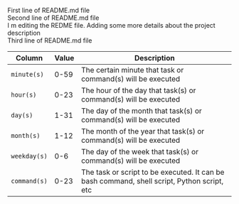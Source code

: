 First line of README.md file  
Second line of README.md file  
I m editing the REDME file. Adding some more details about the project description  
Third line of README.md file

| Column | Value | Description |
| ----------- | ----------- | ----------- |
| `minute(s)` | 0-59 | The certain minute that task or command(s) will be executed |
| `hour(s)` | 0-23 | The hour of the day that task(s) or command(s) will be executed |
| `day(s)` | 1-31 | The day of the month that task(s) or command(s) will be executed |
| `month(s)` | 1-12 | The month of the year that task(s) or command(s) will be executed |
| `weekday(s)` | 0-6 | The day of the week that task(s) or command(s) will be executed |
| `command(s)` | 0-23 | The task or script to be executed. It can be bash command, shell script, Python script, etc |
